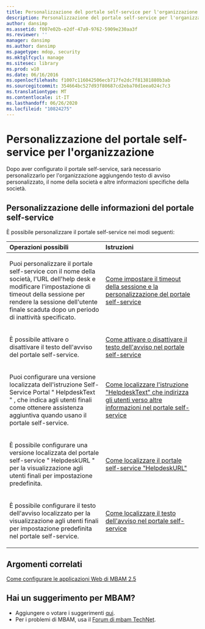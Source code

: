 ```yaml
---
title: Personalizzazione del portale self-service per l'organizzazione
description: Personalizzazione del portale self-service per l'organizzazione
author: dansimp
ms.assetid: f007e02b-e2df-47a9-9762-5909e230aa3f
ms.reviewer: ''
manager: dansimp
ms.author: dansimp
ms.pagetype: mdop, security
ms.mktglfcycl: manage
ms.sitesec: library
ms.prod: w10
ms.date: 06/16/2016
ms.openlocfilehash: f1007c116042506ecb717fe2dc7f81381880b3ab
ms.sourcegitcommit: 354664bc527d93f80687cd2eba70d1eea024c7c3
ms.translationtype: MT
ms.contentlocale: it-IT
ms.lasthandoff: 06/26/2020
ms.locfileid: "10824275"
---
```

# Personalizzazione del portale self-service per l'organizzazione


Dopo aver configurato il portale self-service, sarà necessario personalizzarlo per l'organizzazione aggiungendo testo di avviso personalizzato, il nome della società e altre informazioni specifiche della società.

## Personalizzazione delle informazioni del portale self-service


È possibile personalizzare il portale self-service nei modi seguenti:

<table>
<colgroup>
<col width="50%" />
<col width="50%" />
</colgroup>
<thead>
<tr class="header">
<th align="left">Operazioni possibili</th>
<th align="left">Istruzioni</th>
</tr>
</thead>
<tbody>
<tr class="odd">
<td align="left"><p>Puoi personalizzare il portale self-service con il nome della società, l'URL dell'help desk e modificare l'impostazione di timeout della sessione per rendere la sessione dell'utente finale scaduta dopo un periodo di inattività specificato.</p></td>
<td align="left"><p><a href="how-to-set-the-self-service-portal-branding-and-session-time-out.md" data-raw-source="[How to Set the Self-Service Portal Branding and Session Time-out](how-to-set-the-self-service-portal-branding-and-session-time-out.md)">Come impostare il timeout della sessione e la personalizzazione del portale self-service</a></p></td>
</tr>
<tr class="even">
<td align="left"><p>È possibile attivare o disattivare il testo dell'avviso del portale self-service.</p></td>
<td align="left"><p><a href="how-to-turn-the-self-service-portal-notice-text-on-or-off.md" data-raw-source="[How to Turn the Self-Service Portal Notice Text On or Off](how-to-turn-the-self-service-portal-notice-text-on-or-off.md)">Come attivare o disattivare il testo dell'avviso nel portale self-service</a></p></td>
</tr>
<tr class="odd">
<td align="left"><p>Puoi configurare una versione localizzata dell'istruzione Self-Service Portal &quot; HelpdeskText &quot; , che indica agli utenti finali come ottenere assistenza aggiuntiva quando usano il portale self-service.</p></td>
<td align="left"><p><a href="how-to-localize-the-helpdesktext-statement-that-points-users-to-more-self-service-portal-information.md" data-raw-source="[How to Localize the “HelpdeskText” Statement that Points Users to More Self-Service Portal Information](how-to-localize-the-helpdesktext-statement-that-points-users-to-more-self-service-portal-information.md)">Come localizzare l'istruzione "HelpdeskText" che indirizza gli utenti verso altre informazioni nel portale self-service</a></p></td>
</tr>
<tr class="even">
<td align="left"><p>È possibile configurare una versione localizzata del portale self-service &quot; HelpdeskURL &quot; per la visualizzazione agli utenti finali per impostazione predefinita.</p></td>
<td align="left"><p><a href="how-to-localize-the-self-service-portal-helpdeskurl.md" data-raw-source="[How to Localize the Self-Service Portal “HelpdeskURL”](how-to-localize-the-self-service-portal-helpdeskurl.md)">Come localizzare il portale self-service "HelpdeskURL"</a></p></td>
</tr>
<tr class="odd">
<td align="left"><p>È possibile configurare il testo dell'avviso localizzato per la visualizzazione agli utenti finali per impostazione predefinita nel portale self-service.</p></td>
<td align="left"><p><a href="how-to-localize-the-self-service-portal-notice-text.md" data-raw-source="[How to Localize the Self-Service Portal Notice Text](how-to-localize-the-self-service-portal-notice-text.md)">Come localizzare il testo dell'avviso nel portale self-service</a></p></td>
</tr>
</tbody>
</table>

 



## Argomenti correlati


[Come configurare le applicazioni Web di MBAM 2.5](how-to-configure-the-mbam-25-web-applications.md)

 

## Hai un suggerimento per MBAM?
- Aggiungere o votare i suggerimenti [qui](http://mbam.uservoice.com/forums/268571-microsoft-bitlocker-administration-and-monitoring). 
- Per i problemi di MBAM, usa il [Forum di mbam TechNet](https://social.technet.microsoft.com/Forums/home?forum=mdopmbam). 





